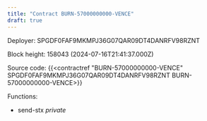 ```yaml
---
title: "Contract BURN-57000000000-VENCE"
draft: true
---
```

Deployer: SPGDF0FAF9MKMPJ36G07QAR09DT4DANRFV98RZNT


 



Block height: 158043 (2024-07-16T21:41:37.000Z)

Source code: {{<contractref "BURN-57000000000-VENCE" SPGDF0FAF9MKMPJ36G07QAR09DT4DANRFV98RZNT BURN-57000000000-VENCE>}}

Functions:

* send-stx _private_
